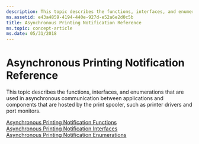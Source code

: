 ```yaml
---
description: This topic describes the functions, interfaces, and enumerations that are used in asynchronous communication between applications and components that are hosted by the print spooler, such as printer drivers and port monitors.Asynchronous Printing Notification FunctionsAsynchronous Printing Notification InterfacesAsynchronous Printing Notification Enumerations
ms.assetid: e43a4859-4194-440e-927d-e52a6e2d0c5b
title: Asynchronous Printing Notification Reference
ms.topic: concept-article
ms.date: 05/31/2018
---
```


# Asynchronous Printing Notification Reference

This topic describes the functions, interfaces, and enumerations that are used in asynchronous communication between applications and components that are hosted by the print spooler, such as printer drivers and port monitors.

<dl>

[Asynchronous Printing Notification Functions](asynchronous-printing-notification-functions.md)  
[Asynchronous Printing Notification Interfaces](asynchronous-notification-interfaces.md)  
[Asynchronous Printing Notification Enumerations](asynchronous-printing-notification-enumerations.md)  
</dl>

 

 



